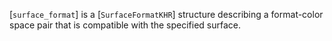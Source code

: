 [`surface_format`] is a [`SurfaceFormatKHR`] structure describing a
format-color space pair that is compatible with the specified surface.